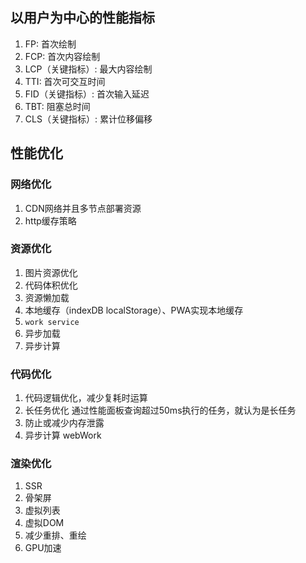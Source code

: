 ## 以用户为中心的性能指标
1. FP: 首次绘制
2. FCP: 首次内容绘制
3. LCP（关键指标）: 最大内容绘制
4. TTI: 首次可交互时间
5. FID（关键指标）: 首次输入延迟
6. TBT: 阻塞总时间
7. CLS（关键指标）: 累计位移偏移

## 性能优化
### 网络优化
1. CDN网络并且多节点部署资源
2. http缓存策略
### 资源优化
1. 图片资源优化
2. 代码体积优化
3. 资源懒加载
4. 本地缓存（indexDB localStorage）、PWA实现本地缓存
5. `work service`
6. 异步加载
7. 异步计算
### 代码优化
1. 代码逻辑优化，减少复耗时运算
2. 长任务优化 通过性能面板查询超过50ms执行的任务，就认为是长任务
3. 防止或减少内存泄露
4. 异步计算 webWork
### 渲染优化
1. SSR
2. 骨架屏
3. 虚拟列表
4. 虚拟DOM
5. 减少重排、重绘
6. GPU加速
